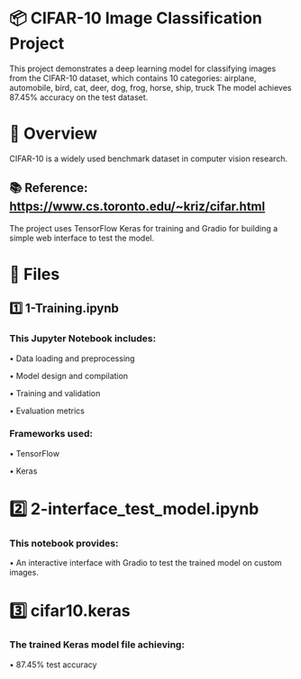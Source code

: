 # 📦 CIFAR-10 Image Classification Project
This project demonstrates a deep learning model for classifying images from the CIFAR-10 dataset, which contains 10 categories:
    airplane, automobile, bird, cat, deer, dog, frog, horse, ship, truck
The model achieves 87.45% accuracy on the test dataset.

# 🧠 Overview 
CIFAR-10 is a widely used benchmark dataset in computer vision research.
## 📚 Reference: https://www.cs.toronto.edu/~kriz/cifar.html
The project uses TensorFlow Keras for training and Gradio for building a simple web interface to test the model.
# 📄 Files
## 1️⃣ 1-Training.ipynb
### This Jupyter Notebook includes:

• Data loading and preprocessing

• Model design and compilation

• Training and validation

• Evaluation metrics

### Frameworks used:

• TensorFlow

• Keras

# 2️⃣ 2-interface_test_model.ipynb
### This notebook provides:

• An interactive interface with Gradio to test the trained model on custom images.
# 3️⃣ cifar10.keras
### The trained Keras model file achieving:

• 87.45% test accuracy
